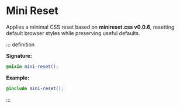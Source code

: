 # Mini Reset

Applies a minimal CSS reset based on **minireset.css v0.0.6**, resetting default browser styles while preserving useful defaults.

::: definition

**Signature:**

```scss
@mixin mini-reset();
```

**Example:**

```scss
@include mini-reset();
```

:::
